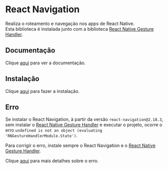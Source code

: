 # React Navigation

Realiza o roteamento e navegação nos apps de React Native.  
Esta biblioteca é instalada junto com a biblioteca [React Native Gesture Handler](react-native-gesture-handler.md).

## Documentação

Clique [aqui](https://github.com/react-navigation/react-navigation) para ver a documentação.

## Instalação

Clique [aqui](https://www.npmjs.com/package/react-navigation) para fazer a instalação.

## Erro

Se instalar o React Navigation, à partir da versão `react-navigation@2.18.3`, sem instalar o [React Native Gesture Handler](react-native-gesture-handler.md) e executar o projeto, ocorre o erro `undefined is not an object (evaluating 'RNGestureHandlerModule.State')`.

Para corrigir o erro, instale sempre o React Navigation e o [React Native Gesture Handler](react-native-gesture-handler.md).

Clique [aqui](https://github.com/kmagiera/react-native-gesture-handler/issues/205) para mais detalhes sobre o erro.
